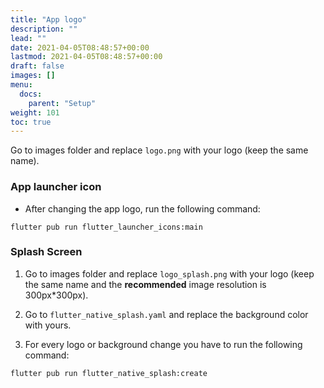 ```yaml
---
title: "App logo"
description: ""
lead: ""
date: 2021-04-05T08:48:57+00:00
lastmod: 2021-04-05T08:48:57+00:00
draft: false
images: []
menu:
  docs:
    parent: "Setup"
weight: 101
toc: true
---
```



Go to images folder and replace `logo.png` with your logo (keep the same
name).
### App launcher icon
- After changing the app logo, run the following command:
 ```
 flutter pub run flutter_launcher_icons:main
 ```

### Splash Screen
1. Go to images folder and replace `logo_splash.png` with your logo (keep the same
name and the **recommended** image resolution is 300px*300px).

2. Go to `flutter_native_splash.yaml` and replace the background color with yours.

3. For every logo or background change you have to run the following command:
```
flutter pub run flutter_native_splash:create
```
